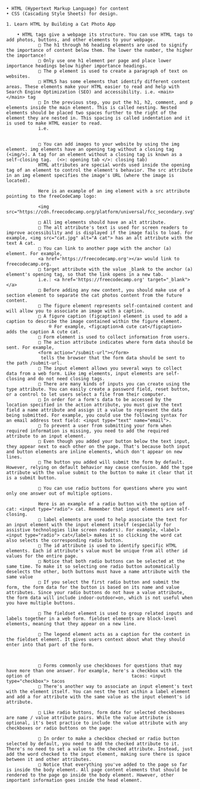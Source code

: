	• HTML (Hypertext Markup Language) for content
	• CSS (Cascading Style Sheets) for design.

	1. Learn HTML by Building a Cat Photo App
	
		• HTML tags give a webpage its structure. You can use HTML tags to add photos, buttons, and other elements to your webpage.
				□ The h1 through h6 heading elements are used to signify the importance of content below them. The lower the number, the higher the importance!
				□ Only use one h1 element per page and place lower importance headings below higher importance headings.
				□ The p element is used to create a paragraph of text on websites.
				□ HTML5 has some elements that identify different content areas. These elements make your HTML easier to read and help with Search Engine Optimization (SEO) and accessibility. i.e. <main> </main> tag
				□ In the previous step, you put the h1, h2, comment, and p elements inside the main element. This is called nesting. Nested elements should be placed two spaces further to the right of the element they are nested in. This spacing is called indentation and it is used to make HTML easier to read.
				i.e. 

				
				□ You can add images to your website by using the img element. img elements have an opening tag without a closing tag (<img/>). A tag for an element without a closing tag is known as a self-closing tag.  (<>: opening tab </>: closing tab)
				HTML attributes are special words used inside the opening tag of an element to control the element's behavior. The src attribute in an img element specifies the image's URL (where the image is located).
				
				Here is an example of an img element with a src attribute pointing to the freeCodeCamp logo:
				
				<img src="https://cdn.freecodecamp.org/platform/universal/fcc_secondary.svg">
				
				□ All img elements should have an alt attribute.
				□ The alt attribute's text is used for screen readers to improve accessibility and is displayed if the image fails to load. For example, <img src="cat.jpg" alt="A cat"> has an alt attribute with the text A cat.
				□ You can link to another page with the anchor (a) element. For example, 
				<a href='https://freecodecamp.org'></a> would link to freecodecamp.org.
				□ target attribute with the value _blank to the anchor (a) element's opening tag, so that the link opens in a new tab. 
				i.e.: <a href='https://freecodecamp.org' target="_blank"></a>
				□ Before adding any new content, you should make use of a section element to separate the cat photos content from the future content.
				□ The figure element represents self-contained content and will allow you to associate an image with a caption.
				□ A figure caption (figcaption) element is used to add a caption to describe the image contained within the figure element. 
					® For example, <figcaption>A cute cat</figcaption> adds the caption A cute cat.
				□ Form element is used to collect information from users.
				□ The action attribute indicates where form data should be sent. For example,      
				<form action="/submit-url"></form>
				 tells the browser that the form data should be sent to the path /submit-url.
				□ The input element allows you several ways to collect data from a web form. Like img elements, input elements are self-closing and do not need closing tags.
				□ There are many kinds of inputs you can create using the type attribute. You can easily create a password field, reset button, or a control to let users select a file from their computer.
				□ In order for a form's data to be accessed by the location specified in the action attribute, you must give the text field a name attribute and assign it a value to represent the data being submitted. For example, you could use the following syntax for an email address text field: <input type="text" name="email">.
				□ To prevent a user from submitting your form when required information is missing, you need to add the required attribute to an input element.
				□ Even though you added your button below the text input, they appear next to each other on the page. That's because both input and button elements are inline elements, which don't appear on new lines.
				□ The button you added will submit the form by default. However, relying on default behavior may cause confusion. Add the type attribute with the value submit to the button to make it clear that it is a submit button.
			
				□ You can use radio buttons for questions where you want only one answer out of multiple options.
				
				Here is an example of a radio button with the option of cat: <input type="radio"> cat. Remember that input elements are self-closing.
				□ label elements are used to help associate the text for an input element with the input element itself (especially for assistive technologies like screen readers). For example, <label><input type="radio"> cat</label> makes it so clicking the word cat also selects the corresponding radio button.
				□ The id attribute is used to identify specific HTML elements. Each id attribute's value must be unique from all other id values for the entire page.
				□ Notice that both radio buttons can be selected at the same time. To make it so selecting one radio button automatically deselects the other, both buttons must have a name attribute with the same value
				□ If you select the first radio button and submit the form, the form data for the button is based on its name and value attributes. Since your radio buttons do not have a value attribute, the form data will include indoor-outdoor=on, which is not useful when you have multiple buttons.

				□ The fieldset element is used to group related inputs and labels together in a web form. fieldset elements are block-level elements, meaning that they appear on a new line.

				□ The legend element acts as a caption for the content in the fieldset element. It gives users context about what they should enter into that part of the form.

				

				□ Forms commonly use checkboxes for questions that may have more than one answer. For example, here's a checkbox with the option of                                      tacos: <input type="checkbox"> tacos
				□ There's another way to associate an input element's text with the element itself. You can nest the text within a label element and add a for attribute with the same value as the input element's id attribute.

				□ Like radio buttons, form data for selected checkboxes are name / value attribute pairs. While the value attribute is optional, it's best practice to include the value attribute with any checkboxes or radio buttons on the page:

				□ In order to make a checkbox checked or radio button selected by default, you need to add the checked attribute to it. There's no need to set a value to the checked attribute. Instead, just add the word checked to the input element, making sure there is space between it and other attributes.
				□ Notice that everything you've added to the page so far is inside the body element. All page content elements that should be rendered to the page go inside the body element. However, other important information goes inside the head element.
